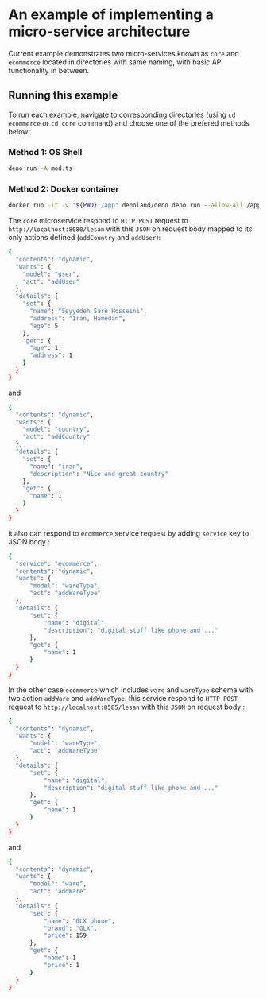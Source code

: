 # An example of implementing a micro-service architecture

Current example demonstrates two micro-services known as `core` and `ecommerce` located in directories with same naming, with basic API functionality in between.

## Running this example
To run each example, navigate to corresponding directories (using `cd ecommerce` or `cd core` command) and choose one of the prefered methods below:
### Method 1: OS Shell
```bash
deno run -A mod.ts
```
### Method 2: Docker container
```bash
docker run -it -v "${PWD}:/app" denoland/deno deno run --allow-all /app/mod.ts
```

The `core` microservice respond to `HTTP POST` request to `http://localhost:8080/lesan` with this `JSON` on request body mapped to its only actions defined (`addCountry` and `addUser`):
```bash
{
  "contents": "dynamic",
  "wants": {
    "model": "user",
    "act": "addUser"
  },
  "details": {
    "set": {
      "name": "Seyyedeh Sare Hosseini",
      "address": "Iran, Hamedan",
      "age": 5
    },
    "get": {
      "age": 1,
      "address": 1
    }
  }
}
```
and
```bash
{
  "contents": "dynamic",
  "wants": {
    "model": "country",
    "act": "addCountry"
  },
  "details": {
    "set": {
      "name": "iran",
      "description": "Nice and great country"
    },
    "get": {
      "name": 1
    }
  }
}
```
it also can respond to `ecommerce` service request by adding `service` key to JSON body :
```bash
{
  "service": "ecommerce",
  "contents": "dynamic",
  "wants": {
      "model": "wareType",
      "act": "addWareType"
  },
  "details": {
      "set": {
          "name": "digital",
          "description": "digital stuff like phone and ..."
      },
      "get": {
          "name": 1
      }
  }
}
```
In the other case `ecommerce` which includes `ware` and `wareType` schema with two action `addWare` and `addWareType`.
this service respond to `HTTP POST` request to `http://localhost:8585/lesan` with this `JSON` on request body :
```bash
{
  "contents": "dynamic",
  "wants": {
      "model": "wareType",
      "act": "addWareType"
  },
  "details": {
      "set": {
          "name": "digital",
          "description": "digital stuff like phone and ..."
      },
      "get": {
          "name": 1
      }
  }
}
```
and
```bash
{
  "contents": "dynamic",
  "wants": {
      "model": "ware",
      "act": "addWare"
  },
  "details": {
      "set": {
          "name": "GLX phone",
          "brand": "GLX",
          "price": 159
      },
      "get": {
          "name": 1
          "price": 1
      }
  }
}
```
